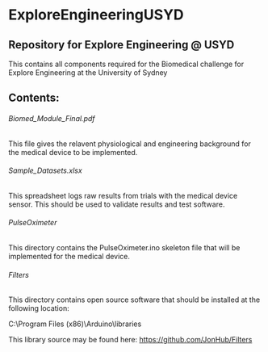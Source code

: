# ExploreEngineeringUSYD

## Repository for Explore Engineering @ USYD
This contains all components required for the Biomedical challenge for Explore Engineering at the University of Sydney

## Contents:

###### Biomed_Module_Final.pdf
This file gives the relavent physiological and engineering background for the medical device to be implemented.

###### Sample_Datasets.xlsx
This spreadsheet logs raw results from trials with the medical device sensor. This should be used to validate results and test software.

###### PulseOximeter
This directory contains the PulseOximeter.ino skeleton file that will be implemented for the medical device.

###### Filters
This directory contains open source software that should be installed at the following location:

C:\Program Files (x86)\Arduino\libraries

This library source may be found here:
https://github.com/JonHub/Filters
